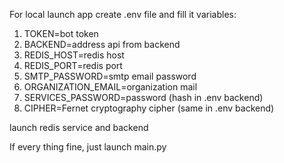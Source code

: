 For local launch app create .env file and fill it variables:

1. TOKEN=bot token
2. BACKEND=address api from backend
3. REDIS_HOST=redis host
4. REDIS_PORT=redis port
5. SMTP_PASSWORD=smtp email password 
6. ORGANIZATION_EMAIL=organization mail
7. SERVICES_PASSWORD=password (hash in .env backend)
8. CIPHER=Fernet cryptography cipher (same in .env backend)

launch redis service and backend

If every thing fine, just launch main.py

